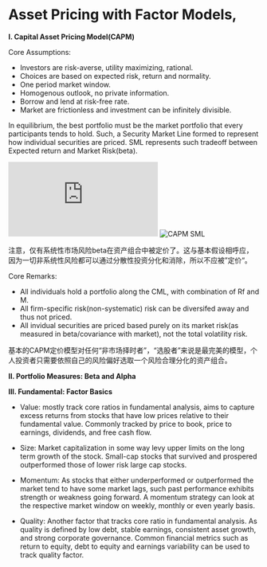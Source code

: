 # Asset Pricing with Factor Models,

**I. Capital Asset Pricing Model(CAPM)**

  Core Assumptions:
- Investors are risk-averse, utility maximizing, rational.
- Choices are based on expected risk, return and normality.
- One period market window.
- Homogenous outlook, no private information.
- Borrow and lend at risk-free rate.
- Market are frictionless and investment can be infinitely divisible. 

In equilibrium, the best portfolio must be the market portfolio that every participants tends to hold.
Such, a Security Market Line formed to represent how individual securities are priced. SML represents such tradeoff between Expected return and Market Risk(beta).

![SML Equation](https://latex.codecogs.com/gif.latex?E%28R_i%29%3DR_f&plus;%5Cbeta_i%28R_m-R_f%29)
![CAPM SML](https://cdn.wallstreetmojo.com/wp-content/uploads/2018/08/security-market-line.jpg)

注意，仅有系统性市场风险beta在资产组合中被定价了。这与基本假设相呼应，因为一切非系统性风险都可以通过分散性投资分化和消除，所以不应被”定价“。

  Core Remarks:
- All individuals hold a portfolio along the CML, with combination of Rf and M.
- All firm-specific risk(non-systematic) risk can be diversifed away and thus not priced.
- All invidual securities are priced based purely on its market risk(as measured in beta/covariance with market), not the total volatility risk. 

基本的CAPM定价模型对任何“非市场择时者”，“选股者”来说是最完美的模型，个人投资者只需要依照自己的风险偏好选取一个风险合理分化的资产组合。

**II. Portfolio Measures: Beta and Alpha**

**III. Fundamental: Factor Basics**

- Value: mostly track core ratios in fundamental analysis, aims to capture excess returns from stocks that have low prices relative to their fundamental value. Commonly tracked by price to book, price to earnings, dividends, and free cash flow. 
  
- Size: Market capitalization in some way levy upper limits on the long term growth of the stock. Small-cap stocks that survived and prospered outperformed those of lower risk large cap stocks. 

- Momentum: As stocks that either underperformed or outperformed the market tend to have some market lags, such past performance exhibits strength or weakness going forward. A momentum strategy can look at the respective market window on weekly, monthly or even yearly basis.

- Quality: Another factor that tracks core ratio in fundamental analysis. As quality is defined by low debt, stable earnings, consistent asset growth, and strong corporate governance. Common financial metrics such as return to equity, debt to equity and earnings variability can be used to track quality factor. 
